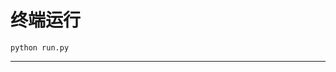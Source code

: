 # 终端运行

```shell
python run.py
```
**************************************************************************************************************************************************************************************************************************************************************************************************************************************************************************************************************************************************************************************************************************************************************************************************************************************************************************************************************************************************************************************************************************************************************************************************************************************************************************************************************************************************************************************************************************************************************************************